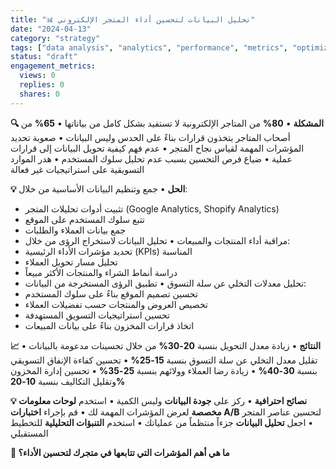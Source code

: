 ```yaml
---
title: "📊 تحليل البيانات لتحسين أداء المتجر الإلكتروني"
date: "2024-04-13"
category: "strategy"
tags: ["data analysis", "analytics", "performance", "metrics", "optimization"]
status: "draft"
engagement_metrics:
  views: 0
  replies: 0
  shares: 0
---
```


**🔍 المشكلة**
• **80%** من المتاجر الإلكترونية لا تستفيد بشكل كامل من بياناتها
• **65%** من أصحاب المتاجر يتخذون قرارات بناءً على الحدس وليس البيانات
• صعوبة تحديد المؤشرات المهمة لقياس نجاح المتجر
• عدم فهم كيفية تحويل البيانات إلى قرارات عملية
• ضياع فرص التحسين بسبب عدم تحليل سلوك المستخدم
• هدر الموارد التسويقية على استراتيجيات غير فعالة

**💡 الحل**
• جمع وتنظيم البيانات الأساسية من خلال:
  - تثبيت أدوات تحليلات المتجر (Google Analytics, Shopify Analytics)
  - تتبع سلوك المستخدم على الموقع
  - جمع بيانات العملاء والطلبات
  - مراقبة أداء المنتجات والمبيعات
• تحليل البيانات لاستخراج الرؤى من خلال:
  - تحديد مؤشرات الأداء الرئيسية (KPIs) المناسبة
  - تحليل مسار تحويل العملاء
  - دراسة أنماط الشراء والمنتجات الأكثر مبيعاً
  - تحليل معدلات التخلي عن سلة التسوق
• تطبيق الرؤى المستخرجة من البيانات:
  - تحسين تصميم الموقع بناءً على سلوك المستخدم
  - تخصيص العروض والمنتجات حسب تفضيلات العملاء
  - تحسين استراتيجيات التسويق المستهدفة
  - اتخاذ قرارات المخزون بناءً على بيانات المبيعات

**📈 النتائج**
• زيادة معدل التحويل بنسبة **20-30%** من خلال تحسينات مدعومة بالبيانات
• تقليل معدل التخلي عن سلة التسوق بنسبة **15-25%**
• تحسين كفاءة الإنفاق التسويقي بنسبة **30-40%**
• زيادة رضا العملاء وولائهم بنسبة **25-35%**
• تحسين إدارة المخزون وتقليل التكاليف بنسبة **10-20%**

**💡 نصائح احترافية**
• ركز على **جودة البيانات** وليس الكمية
• استخدم **لوحات معلومات مخصصة** لعرض المؤشرات المهمة لك
• قم بإجراء **اختبارات A/B** لتحسين عناصر المتجر
• اجعل **تحليل البيانات** جزءاً منتظماً من عملياتك
• استخدم **التنبؤات التحليلية** للتخطيط المستقبلي

**💭 ما هي أهم المؤشرات التي تتابعها في متجرك لتحسين الأداء؟**
